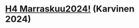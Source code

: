 # [H4 Marraskuu2024!](https://terokarvinen.com/tunkeutumistestaus/#h4-marraskuu2024) (Karvinen 2024)

##

